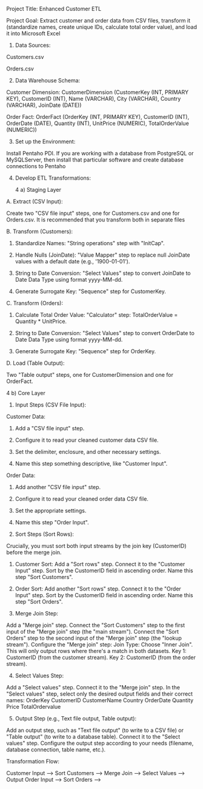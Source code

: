 
Project Title: Enhanced Customer ETL

Project Goal: Extract customer and order data from CSV files, transform it (standardize names, create unique IDs, calculate total order value), and load it into Microsoft Excel

1. Data Sources:

Customers.csv

Orders.csv

2. Data Warehouse Schema:

Customer Dimension: CustomerDimension (CustomerKey (INT, PRIMARY KEY), CustomerID (INT), Name (VARCHAR), City (VARCHAR), Country (VARCHAR), JoinDate (DATE))

Order Fact: OrderFact (OrderKey (INT, PRIMARY KEY), CustomerID (INT), OrderDate (DATE), Quantity (INT), UnitPrice (NUMERIC), TotalOrderValue (NUMERIC))

3. Set up the Environment: 

Install Pentaho PDI. If you are working with a database from PostgreSQL or MySQLServer, then install that particular software and create database connections to Pentaho

4. Develop ETL Transformations:

   4 a) Staging Layer

A. Extract (CSV Input):

Create two "CSV file input" steps, one for Customers.csv and one for Orders.csv. It is recommended that you transform both in separate files

B. Transform (Customers):

1) Standardize Names: "String operations" step with "InitCap".

2) Handle Nulls (JoinDate): "Value Mapper" step to replace null JoinDate values with a default date (e.g., '1900-01-01').

3) String to Date Conversion: "Select Values" step to convert JoinDate to Date Data Type using format yyyy-MM-dd.
 
4) Generate Surrogate Key: "Sequence" step for CustomerKey.

C. Transform (Orders):

1) Calculate Total Order Value: "Calculator" step: TotalOrderValue = Quantity * UnitPrice.
   
2) String to Date Conversion: "Select Values" step to convert OrderDate to Date Data Type using format yyyy-MM-dd.
   
3) Generate Surrogate Key: "Sequence" step for OrderKey.

D. Load (Table Output):

Two "Table output" steps, one for CustomerDimension and one for OrderFact.

4 b) Core Layer

1. Input Steps (CSV File Input):

Customer Data:

1) Add a "CSV file input" step.
 
2) Configure it to read your cleaned customer data CSV file.
 
3) Set the delimiter, enclosure, and other necessary settings.
 
4) Name this step something descriptive, like "Customer Input".

Order Data:

1) Add another "CSV file input" step.

2) Configure it to read your cleaned order data CSV file.

3) Set the appropriate settings.

4) Name this step "Order Input".

2. Sort Steps (Sort Rows):

Crucially, you must sort both input streams by the join key (CustomerID) before the merge join.

1) Customer Sort:
Add a "Sort rows" step.
Connect it to the "Customer Input" step.
Sort by the CustomerID field in ascending order.
Name this step "Sort Customers".

2) Order Sort:
Add another "Sort rows" step.
Connect it to the "Order Input" step.
Sort by the CustomerID field in ascending order.
Name this step "Sort Orders".

3. Merge Join Step:

Add a "Merge join" step.
Connect the "Sort Customers" step to the first input of the "Merge join" step (the "main stream").
Connect the "Sort Orders" step to the second input of the "Merge join" step (the "lookup stream").
Configure the "Merge join" step:
Join Type: Choose "Inner Join". This will only output rows where there's a match in both datasets.
Key 1: CustomerID (from the customer stream).
Key 2: CustomerID (from the order stream).

4. Select Values Step:

Add a "Select values" step.
Connect it to the "Merge join" step.
In the "Select values" step, select only the desired output fields and their correct names:
OrderKey
CustomerID
CustomerName
Country
OrderDate
Quantity
Price
TotalOrdervalue

5. Output Step (e.g., Text file output, Table output):

Add an output step, such as "Text file output" (to write to a CSV file) or "Table output" (to write to a database table).
Connect it to the "Select values" step.
Configure the output step according to your needs (filename, database connection, table name, etc.).

Transformation Flow:

Customer Input --> Sort Customers -->
                                       Merge Join --> Select Values --> Output
Order Input    --> Sort Orders    -->
